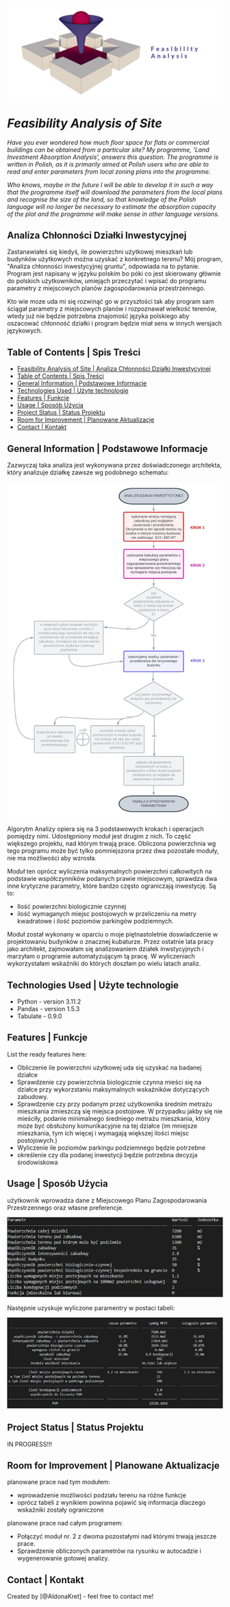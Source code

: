 ![screen or GIF of your app](./assets/logo.jpg)

# *Feasibility Analysis of Site*

*Have you ever wondered how much floor space for flats or commercial buildings can be obtained from a particular site? My programme, 'Land Investment Absorption Analysis', answers this question.
The programme is written in Polish, as it is primarily aimed at Polish users who are able to read and enter parameters from local zoning plans into the programme.*

*Who knows, maybe in the future I will be able to develop it in such a way that the programme itself will download the parameters from the local plans and recognise the size of the land, so that knowledge of the Polish language will no longer be necessary to estimate the absorption capacity of the plot and the programme will make sense in other language versions.*

## Analiza Chłonności Działki Inwestycyjnej

Zastanawiałeś się kiedyś, ile powierzchni użytkowej mieszkań lub budynków użytkowych można uzyskać z konkretnego terenu? Mój program, "Analiza chłonności inwestycyjnej gruntu", odpowiada na to pytanie.
Program jest napisany w języku polskim bo póki co jest skierowany głównie do polskich użytkowników, umiejąch przeczytać i wpisać do programu parametry z miejscowych planów zagospodarowania przestrzennego.

Kto wie moze uda mi się rozwinąć go w przyszłości tak aby program sam ściągał parametry z miejscowych planów i rozpoznawał wielkość terenów, wtedy już nie będzie potrzebna znajomość języka polskiego aby oszacować chłonność działki i program będzie miał sens w innych wersjach językowych.

## Table of Contents | Spis Treści

  - [Feasibility Analysis of Site | Analiza Chłonności Działki Inwestycyjnej](#feasibility-analysis-of-site)
  - [Table of Contents | Spis Treści](#table-of-contents--spis-treści)
  - [General Information | Podstawowe Informacje](#general-information--podstawowe-informacje)
  - [Technologies Used | Użyte technologie](#technologies-used--użyte-technologie)
  - [Features | Funkcje](#features--funkcje)
  - [Usage | Sposób Użycia](#usage--sposób-użycia)
  - [Project Status | Status Projektu](#project-status--status-projektu)
  - [Room for Improvement | Planowane Aktualizacje](#room-for-improvement--planowane-aktualizacje)
  - [Contact | Kontakt](#contact--kontakt)
<!-- * [License](#license) -->

## General Information | Podstawowe Informacje

Zazwyczaj taka analiza jest wykonywana przez doświadczonego architekta, który analizuje działkę zawsze wg podobnego schematu:

![screen or GIF of your app](./assets/full_analyse.jpg)

Algorytm Analizy opiera się na 3 podstawowych krokach i operacjach pomiędzy nimi. Udostępniony moduł jest drugim z nich. To część większego projektu, nad którym trwają prace. Obliczona powierzchnia wg tego programu może być tylko pomniejszona przez dwa pozostałe moduły, nie ma możliwości aby wzrosła.

Moduł ten oprócz wyliczenia maksymalnych powierzchni całkowitych na podstawie współczynników podanych  prawie miejscowym, sprawdza dwa inne krytyczne parametry, które bardzo często ograniczają inwestycję. Są to:

- Ilość powierzchni biologicznie czynnej
- ilość wymaganych miejsc postojowych w przeliczeniu na metry kwadratowe i ilość poziomów parkingów podziemnych.

Moduł został wykonany w oparciu o moje piętnastoletnie doswiadczenie w projektowaniu budynków o znacznej kubaturze. Przez ostatnie lata pracy jako architekt, zajmowałam się analizowaniem działek inwstycyjnych i marzyłam o programie automatyzującym tą pracę. W wyliczeniach wykorzystałam wskaźniki do których doszłam po wielu latach analiz.

## Technologies Used | Użyte technologie

- Python - version 3.11.2
- Pandas - version 1.5.3
- Tabulate - 0.9.0

## Features | Funkcje

List the ready features here:

- Obliczenie ile powierzchni użytkowej uda się uzyskać na badanej działce
- Sprawdzenie czy powierzchnia biologicznie czynna mieści się na działce przy wykorzstaniu maksymalnych wskaźników dotyczących zabudowy.
- Sprawdzenie czy przy podanym przez użytkownika średnim metrażu mieszkania zmieszczą się miejsca postojowe. W przypadku jakby się nie mieściły, podanie minimalnego średniego metrażu mieszkania, który może być obsłużony komunikacyjnie na tej działce (im mniejsze mieszkania, tym ich więcej i wymagają większej ilości miejsc postojowych.)
- Wyliczenie ile poziomów parkingu podziemnego będzie potrzebne
- określenie czy dla podanej inwestycji będzie potrzebna decyzja środowiskowa

## Usage | Sposób Użycia

użytkownik wprowadza dane z Miejscowego Planu Zagospodarowania Przestrzennego oraz własne preferencje.

![screen or GIF of your app](./assets/Zrzut_ekranu_dane_wprowadzane.jpg)

Następnie uzyskuje wyliczone paramentry w postaci tabeli:

![screen or GIF of your app](./assets/Zrzut_ekranu_wynik.jpg)

## Project Status | Status Projektu

IN PROGRESS!!!

## Room for Improvement | Planowane Aktualizacje

planowane prace nad tym modułem:
- wprowadzenie możliwości podziału terenu na różne funkcje
- oprócz tabeli z wynikiem powinna pojawić się informacja dlaczego wskaźniki zostały ograniczone

planowane prace nad całym programem:
- Połączyć moduł nr. 2 z dwoma pozostałymi nad którymi trwają jeszcze prace.
- Sprawdzenie obliczonych parametrów na rysunku w autocadzie i wygenerowanie gotowej analizy.

## Contact | Kontakt

Created by [@AldonaKret] - feel free to contact me!



